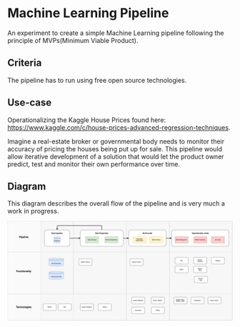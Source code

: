 # Machine Learning Pipeline
An experiment to create a simple Machine Learning pipeline following the principle of MVPs(Minimum Viable Product).

## Criteria
The pipeline has to run using free open source technologies.

## Use-case
Operationalizing the Kaggle House Prices found here: https://www.kaggle.com/c/house-prices-advanced-regression-techniques.

Imagine a real-estate broker or governmental body needs to monitor their accuracy of pricing the houses being put up for sale. This pipeline would allow iterative development of a solution that would let the product owner predict, test and monitor their own performance over time.

## Diagram
This diagram describes the overall flow of the pipeline and is very much a work in progress.
<p align="center">
  <img src="Diagrams/ml_pipeline_diagram_v04.png" width="900"/>
</p>
